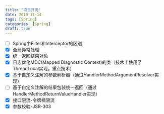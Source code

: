 ```yaml
---
title: "项目开发"
date: 2019-11-14
tags: [Spring]
categories: [Spring]
draft: true
---
```


-	[ ] Spring中Filter和Interceptor的区别
-	[x] 全局异常处理
-	[x] 统一返回结果对象
-	[x] 日志优化MDC(Mapped Diagnostic Context)的类（技术上使用了ThreadLocal实现，重点技术）
-	[x] 基于自定义注解的参数解析器（通过HandlerMethodArgumentResolver实现）
-	[ ] 基于自定义注解的结果包装统一返回（通过HandlerMethodReturnValueHandler实现）
-	[x] 接口限流-令牌桶限流
-	[x] 参数校验-JSR-303